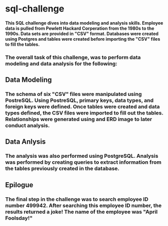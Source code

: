 # sql-challenge

#### This SQL challenge dives into data modeling and analysis skills. Employee data is pulled from Pewlett Hackard Corperation from the 1980s to the 1990s. Data sets are provided in "CSV" format. Databases were created using Postgres and tables were created before importing the "CSV" files to fill the tables. 

### The overall task of this challenge, was to perform data modeling and data analysis for the following:

## Data Modeling
### The schema of six "CSV" files were manipulated using PostreSQL. Using PostreSQL, primary keys, data types, and foreign keys were defined. Once tables were created and data types defined, the CSV files were imported to fill out the tables. Relationships were generated using and ERD image to later conduct analysis.

## Data Anlysis
### The analysis was also performed using PostgreSQL. Analysis was performed by creating queries to extract information from the tables previously created in the database. 

## Epilogue
### The final step in the challenge was to search employee ID number 499942. After searching this employee ID number, the results returned a joke! The name of the employee was "April Foolsday!"